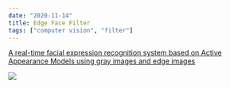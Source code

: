 ```yaml
---
date: "2020-11-14"
title: Edge Face Filter
tags: ["computer vision", "filter"]
---
```


[A real-time facial expression recognition system based on Active Appearance Models using gray images and edge images](https://www.researchgate.net/figure/The-edge-filter-The-edges-filters-Gx-x-direction-and-Gy-y-direction-are-applied-to_fig1_224401087)

![](https://www.researchgate.net/profile/Horst-Michael_Gross/publication/224401087/figure/fig1/AS:669071406272513@1536530462011/The-edge-filter-The-edges-filters-Gx-x-direction-and-Gy-y-direction-are-applied-to.ppm)

